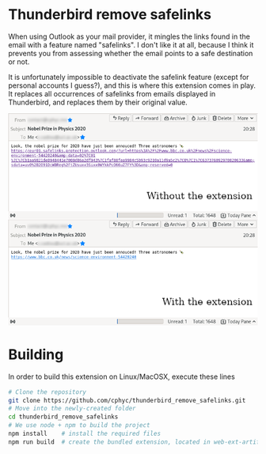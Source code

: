 # Thunderbird remove safelinks

When using Outlook as your mail provider, it mingles the links found in the email with a feature named "safelinks".
I don't like it at all, because I think it prevents you from assessing whether the email points to a safe destination or not.

It is unfortunately impossible to deactivate the safelink feature (except for personal accounts I guess?), and this is where this extension comes in play.
It replaces all occurrences of safelinks from emails displayed in Thunderbird, and replaces them by their original value.

![Mail view with and without the extension.](/demonstration.png?raw=true "Mail view with and without the extension.")

# Building

In order to build this extension on Linux/MacOSX, execute these lines
```bash
# Clone the repository
git clone https://github.com/cphyc/thunderbird_remove_safelinks.git
# Move into the newly-created folder
cd thunderbird_remove_safelinks
# We use node + npm to build the project
npm install    # install the required files
npm run build  # create the bundled extension, located in web-ext-artifacts/
```
